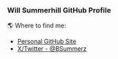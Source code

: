 <!-- Heading -->
<h3 align="left">Will Summerhill GitHub Profile</h3>

:earth_americas: Where to find me:
- [Personal GitHub Site](https://wsummerhill.github.io/)
- [X/Twitter - @BSummerz](https://x.com/BSummerz)
